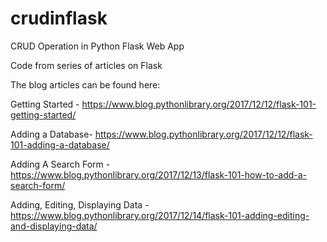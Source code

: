 # crudinflask
CRUD Operation in Python Flask Web App 

Code from series of articles on Flask

The blog articles can be found here:

Getting Started - https://www.blog.pythonlibrary.org/2017/12/12/flask-101-getting-started/

Adding a Database- https://www.blog.pythonlibrary.org/2017/12/12/flask-101-adding-a-database/

Adding A Search Form - https://www.blog.pythonlibrary.org/2017/12/13/flask-101-how-to-add-a-search-form/

Adding, Editing, Displaying Data - https://www.blog.pythonlibrary.org/2017/12/14/flask-101-adding-editing-and-displaying-data/
